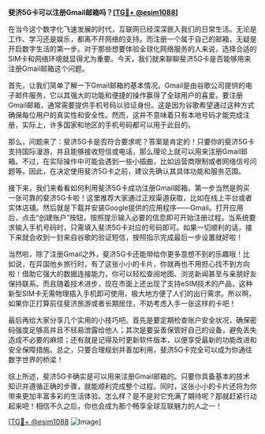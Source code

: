 **斐济5G卡可以注册Gmail邮箱吗？[[TG💪+ @esim1088](https://t.me/s/esim1088)]**

在当今这个数字化飞速发展的时代，互联网已经深深嵌入我们的日常生活。无论是工作、学习还是娱乐，都离不开网络的支持。而注册一个属于自己的邮箱，无疑是开启数字生活的第一步。对于那些想要体验全球化网络服务的人来说，选择合适的SIM卡和网络环境就显得尤为重要。今天，我们就来聊聊斐济5G卡是否能够用来注册Gmail邮箱这个问题。

首先，让我们简单了解一下Gmail邮箱的基本情况。Gmail是由谷歌公司提供的电子邮件服务，它以其强大的功能和便捷的操作赢得了全球用户的喜爱。要注册Gmail邮箱，通常需要提供手机号码以验证身份。这是因为谷歌希望通过这种方式确保每位用户的真实性和安全性。然而，这并不意味着只有本地号码才能完成注册，实际上，许多国家和地区的手机号码都可以用于此目的。

那么，问题来了：斐济5G卡是否符合要求呢？答案是肯定的！只要你的斐济5G卡支持国际漫游，并且能够接收短信或电话，那么理论上就可以用来注册Gmail邮箱。不过，在实际操作中可能会遇到一些小插曲，比如运营商限制或者网络信号问题等。因此，在决定使用斐济5G卡之前，建议先确认其具体功能和服务范围。

接下来，我们来看看如何利用斐济5G卡成功注册Gmail邮箱。第一步当然是购买一张可靠的斐济5G卡啦！这里推荐大家通过正规渠道获取，比如在线上平台或者实体店铺。然后就是下载并安装Google提供的应用程序——Gmail。打开应用后，点击“创建账户”按钮，按照提示输入必要的信息即可开始注册过程。当系统要求输入手机号码时，只需填入斐济5G卡对应的号码即可。如果一切顺利的话，接下来就会收到一封来自谷歌的验证短信，按照指示完成最后一步设置就好啦！

当然啦，除了注册Gmail之外，斐济5G卡还能带给你更多意想不到的乐趣哦！比如说，在异国他乡旅行时，有了这张小小的卡片，你就再也不用担心找不到方向啦！借助它强大的数据连接能力，你可以轻松查阅地图、浏览新闻甚至与亲朋好友保持联系。而且随着技术进步，现在市面上还出现了支持eSIM技术的产品，这种新型SIM卡无需物理插入手机即可使用，极大地方便了人们的出行需求。所以啊，如果你正打算前往斐济旅游或者长期居住，不妨考虑入手一张这样的卡吧！

最后再给大家分享几个实用的小技巧吧。首先是要定期检查账户安全状况，确保密码强度足够高并且不轻易泄露给他人；其次是要妥善保管好自己的设备，避免丢失造成不必要的麻烦；还有就是记得及时更新软件版本，以便享受最新的功能改进和安全保障措施。总之，只要合理规划并善加利用，斐济5G卡完全可以成为你通往数字世界的桥梁！

综上所述，斐济5G卡确实是可以用来注册Gmail邮箱的。只要你具备基本的技术知识并遵循正确的步骤，就能顺利完成整个过程。同时，这张小小的卡片还将为你带来更加丰富多彩的生活体验。怎么样？是不是对它充满了期待呢？那就赶紧行动起来吧！相信不久之后，你也会成为那个畅享全球互联魅力的人之一！

[[TG💪+ @esim1088](https://t.me/s/esim1088) ![Image](https://i.postimg.cc/4NQfJmqS/Snipaste-2025-05-13-00-14-12.png)]